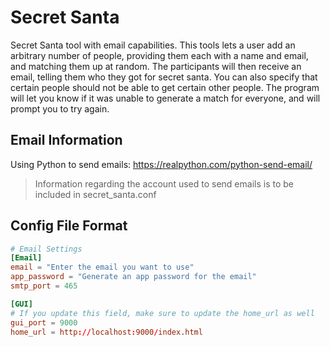 # Secret Santa

Secret Santa tool with email capabilities. This tools lets a user add an arbitrary number of people, providing them each with a name and email, and matching them up at random. The participants will then receive an email, telling them who they got for secret santa. You can also specify that certain people should not be able to get certain other people. The program will let you know if it was unable to generate a match for everyone, and will prompt you to try again.

## Email Information

Using Python to send emails: https://realpython.com/python-send-email/

> Information regarding the account used to send emails is to be included in secret_santa.conf

## Config File Format

```conf
# Email Settings
[Email]
email = "Enter the email you want to use"
app_password = "Generate an app password for the email"
smtp_port = 465

[GUI]
# If you update this field, make sure to update the home_url as well
gui_port = 9000
home_url = http://localhost:9000/index.html
```
